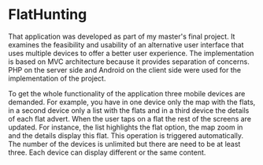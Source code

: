 FlatHunting
===========

That application was developed as part of my master's final project. 
It examines the feasibility and usability of an alternative user interface that uses multiple devices to offer a 
better user experience. The implementation is based on MVC architecture because it provides separation of concerns. 
PHP on the server side and Android on the client side were used for the implementation of the project.

To get the whole functionality of the application three mobile devices are demanded. 
For example, you have in one device only the map with the flats, in a second device only a list with the flats 
and in a third device the details of each flat advert. 
When the user taps on a flat the rest of the screens are updated. 
For instance, the list highlights the flat option, the map zoom in and the details display this flat. 
This operation is triggered automatically. 
The number of the devices is unlimited but there are need to be at least three. 
Each device can display different or the same content.

